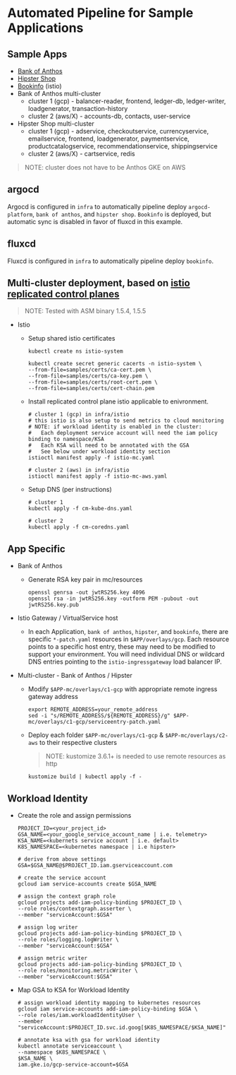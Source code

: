 # Automated Pipeline for Sample Applications

## Sample Apps
- [Bank of Anthos](https://github.com/GoogleCloudPlatform/bank-of-anthos)
- [Hipster Shop](https://github.com/GoogleCloudPlatform/microservices-demo)
- [Bookinfo](https://istio.io/latest/docs/examples/bookinfo/) (istio)
- Bank of Anthos multi-cluster
  - cluster 1 (gcp) - balancer-reader, frontend, ledger-db, ledger-writer, loadgenerator, transaction-history
  - cluster 2 (aws/X) - accounts-db, contacts, user-service
- Hipster Shop multi-cluster
  - cluster 1 (gcp) - adservice, checkoutservice, currencyservice, emailservice, frontend, loadgenerator, paymentservice, productcatalogservice, recommendationservice, shippingservice
  - cluster 2 (aws/X) - cartservice, redis

> NOTE: cluster does not have to be Anthos GKE on AWS

## argocd
Argocd is configured in `infra` to automatically pipeline deploy `argocd-platform`, `bank of anthos`, and `hipster shop`.  `Bookinfo` is deployed, but automatic sync is disabled in favor of fluxcd in this example.

## fluxcd
Fluxcd is configured in `infra` to automatically pipeline deploy `bookinfo`.

## Multi-cluster deployment, based on [istio replicated control planes](https://istio.io/docs/setup/install/multicluster/gateways/)
> NOTE: Tested with ASM binary 1.5.4, 1.5.5
- Istio
  - Setup shared istio certificates

    ```shell
    kubectl create ns istio-system

    kubectl create secret generic cacerts -n istio-system \
    --from-file=samples/certs/ca-cert.pem \
    --from-file=samples/certs/ca-key.pem \
    --from-file=samples/certs/root-cert.pem \
    --from-file=samples/certs/cert-chain.pem
    ```

  - Install replicated control plane istio applicable to enivronment.

    ```shell
    # cluster 1 (gcp) in infra/istio
    # this istio is also setup to send metrics to cloud monitoring
    # NOTE: if workload identity is enabled in the cluster:
    #   Each deployment service account will need the iam policy binding to namespace/KSA
    #   Each KSA will need to be annotated with the GSA
    #   See below under workload identity section
    istioctl manifest apply -f istio-mc.yaml

    # cluster 2 (aws) in infra/istio
    istioctl manifest apply -f istio-mc-aws.yaml
    ```

  - Setup DNS (per instructions)

    ```shell
    # cluster 1
    kubectl apply -f cm-kube-dns.yaml
    
    # cluster 2
    kubectl apply -f cm-coredns.yaml
    ```

## App Specific
- Bank of Anthos
  - Generate RSA key pair in mc/resources

    ```shell
    openssl genrsa -out jwtRS256.key 4096
    openssl rsa -in jwtRS256.key -outform PEM -pubout -out jwtRS256.key.pub
    ```

- Istio Gateway / VirtualService host
  - In each Application, `bank of anthos`, `hipster`, and `bookinfo`, there are specific `*-patch.yaml` resources in `$APP/overlays/gcp`.  Each resource points to a specific host entry, these may need to be modified to support your environment.  You will need individual DNS or wildcard DNS entries pointing to the `istio-ingressgateway` load balancer IP.

- Multi-cluster - Bank of Anthos / Hipster 
  - Modify `$APP-mc/overlays/c1-gcp` with appropriate remote ingress gateway address

    ```shell
    export REMOTE_ADDRESS=your_remote_address
    sed -i "s/REMOTE_ADDRESS/${REMOTE_ADDRESS}/g" $APP-mc/overlays/c1-gcp/serviceentry-patch.yaml
    ```

  - Deploy each folder `$APP-mc/overlays/c1-gcp` & `$APP-mc/overlays/c2-aws` to their respective clusters
    > NOTE: kustomize 3.6.1+ is needed to use remote resources as http

    ```shell
    kustomize build | kubectl apply -f -
    ```

## Workload Identity
- Create the role and assign permissions

  ```shell
  PROJECT_ID=<your_project_id>
  GSA_NAME=<your_google_service_account_name | i.e. telemetry>
  KSA_NAME=<kubernets service account | i.e. default>
  K8S_NAMESPACE=<kubernetes namespace | i.e hipster>

  # derive from above settings
  GSA=$GSA_NAME@$PROJECT_ID.iam.gserviceaccount.com

  # create the service account
  gcloud iam service-accounts create $GSA_NAME

  # assign the context graph role
  gcloud projects add-iam-policy-binding $PROJECT_ID \
  --role roles/contextgraph.asserter \
  --member "serviceAccount:$GSA"

  # assign log writer
  gcloud projects add-iam-policy-binding $PROJECT_ID \
  --role roles/logging.logWriter \
  --member "serviceAccount:$GSA"

  # assign metric writer
  gcloud projects add-iam-policy-binding $PROJECT_ID \
  --role roles/monitoring.metricWriter \
  --member "serviceAccount:$GSA"
  ```

- Map GSA to KSA for Workload Identity
  ```shell
  # assign workload identity mapping to kubernetes resources
  gcloud iam service-accounts add-iam-policy-binding $GSA \
  --role roles/iam.workloadIdentityUser \
  --member "serviceAccount:$PROJECT_ID.svc.id.goog[$K8S_NAMESPACE/$KSA_NAME]"

  # annotate ksa with gsa for workload identity
  kubectl annotate serviceaccount \
  --namespace $K8S_NAMESPACE \
  $KSA_NAME \
  iam.gke.io/gcp-service-account=$GSA
  ```
